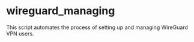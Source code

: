 # wireguard_managing
This script automates the process of setting up and managing WireGuard VPN users.
